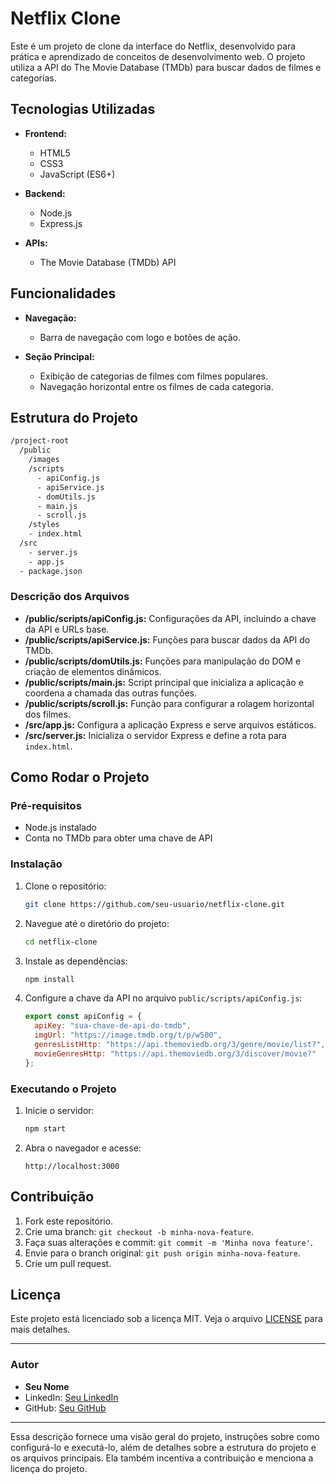 

# Netflix Clone

Este é um projeto de clone da interface do Netflix, desenvolvido para prática e aprendizado de conceitos de desenvolvimento web. O projeto utiliza a API do The Movie Database (TMDb) para buscar dados de filmes e categorias.

## Tecnologias Utilizadas

- **Frontend:**
  - HTML5
  - CSS3
  - JavaScript (ES6+)

- **Backend:**
  - Node.js
  - Express.js

- **APIs:**
  - The Movie Database (TMDb) API

## Funcionalidades

- **Navegação:**
  - Barra de navegação com logo e botões de ação.
  
- **Seção Principal:**
  - Exibição de categorias de filmes com filmes populares.
  - Navegação horizontal entre os filmes de cada categoria.

## Estrutura do Projeto

```bash
/project-root
  /public
    /images
    /scripts
      - apiConfig.js
      - apiService.js
      - domUtils.js
      - main.js
      - scroll.js
    /styles
    - index.html
  /src
    - server.js
    - app.js
  - package.json
```

### Descrição dos Arquivos

- **/public/scripts/apiConfig.js:** Configurações da API, incluindo a chave da API e URLs base.
- **/public/scripts/apiService.js:** Funções para buscar dados da API do TMDb.
- **/public/scripts/domUtils.js:** Funções para manipulação do DOM e criação de elementos dinâmicos.
- **/public/scripts/main.js:** Script principal que inicializa a aplicação e coordena a chamada das outras funções.
- **/public/scripts/scroll.js:** Função para configurar a rolagem horizontal dos filmes.
- **/src/app.js:** Configura a aplicação Express e serve arquivos estáticos.
- **/src/server.js:** Inicializa o servidor Express e define a rota para `index.html`.

## Como Rodar o Projeto

### Pré-requisitos

- Node.js instalado
- Conta no TMDb para obter uma chave de API

### Instalação

1. Clone o repositório:
   ```bash
   git clone https://github.com/seu-usuario/netflix-clone.git
   ```

2. Navegue até o diretório do projeto:
   ```bash
   cd netflix-clone
   ```

3. Instale as dependências:
   ```bash
   npm install
   ```

4. Configure a chave da API no arquivo `public/scripts/apiConfig.js`:
   ```javascript
   export const apiConfig = {
     apiKey: "sua-chave-de-api-do-tmdb",
     imgUrl: "https://image.tmdb.org/t/p/w500",
     genresListHttp: "https://api.themoviedb.org/3/genre/movie/list?",
     movieGenresHttp: "https://api.themoviedb.org/3/discover/movie?"
   };
   ```

### Executando o Projeto

1. Inicie o servidor:
   ```bash
   npm start
   ```

2. Abra o navegador e acesse:
   ```
   http://localhost:3000
   ```

## Contribuição

1. Fork este repositório.
2. Crie uma branch: `git checkout -b minha-nova-feature`.
3. Faça suas alterações e commit: `git commit -m 'Minha nova feature'`.
4. Envie para o branch original: `git push origin minha-nova-feature`.
5. Crie um pull request.

## Licença

Este projeto está licenciado sob a licença MIT. Veja o arquivo [LICENSE](LICENSE) para mais detalhes.

---

### Autor

- **Seu Nome**
- LinkedIn: [Seu LinkedIn]([https://www.linkedin.com/in/seu-perfil](https://www.linkedin.com/in/jo%C3%A3o-paulo-zurlo-b4b574184/))
- GitHub: [Seu GitHub]([https://github.com/JoaoZurlo)

---

Essa descrição fornece uma visão geral do projeto, instruções sobre como configurá-lo e executá-lo, além de detalhes sobre a estrutura do projeto e os arquivos principais. Ela também incentiva a contribuição e menciona a licença do projeto.
